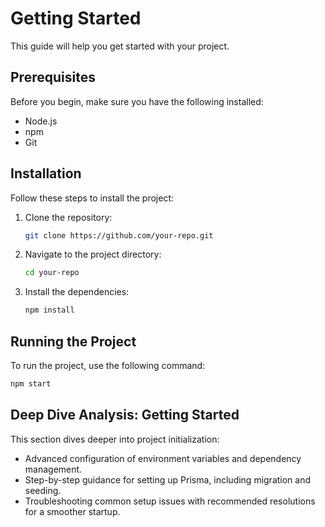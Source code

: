 # Getting Started

This guide will help you get started with your project.

## Prerequisites

Before you begin, make sure you have the following installed:
- Node.js
- npm
- Git

## Installation

Follow these steps to install the project:

1. Clone the repository:
   ```bash
   git clone https://github.com/your-repo.git
   ```

2. Navigate to the project directory:
   ```bash
   cd your-repo
   ```

3. Install the dependencies:
   ```bash
   npm install
   ```

## Running the Project

To run the project, use the following command:
```bash
npm start
```

## Deep Dive Analysis: Getting Started

This section dives deeper into project initialization:
- Advanced configuration of environment variables and dependency management.
- Step-by-step guidance for setting up Prisma, including migration and seeding.
- Troubleshooting common setup issues with recommended resolutions for a smoother startup.
